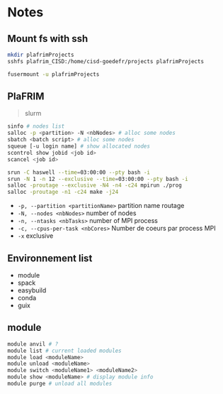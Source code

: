 # Notes

## Mount fs with ssh

```bash
mkdir plafrimProjects
sshfs plafrim_CISD:/home/cisd-goedefr/projects plafrimProjects
```

```bash
fusermount -u plafrimProjects
```

## PlaFRIM

> slurm

```bash
sinfo # nodes list
salloc -p <partition> -N <nbNodes> # alloc some nodes
sbatch <batch script> # alloc some nodes
squeue [-u login name] # show allocated nodes
scontrol show jobid <job id>
scancel <job id>
```

```bash
srun -C haswell --time=03:00:00 --pty bash -i
srun -N 1 -n 12 --exclusive --time=03:00:00 --pty bash -i
salloc -proutage --exclusive -N4 -n4 -c24 mpirun ./prog
salloc -proutage -n1 -c24 make -j24
```

- `-p, --partition <partitionName>` partition name routage
- `-N, --nodes <nbNodes>` number of nodes
- `-n, --ntasks <nbTasks>` number of MPI process
- `-c, --cpus-per-task <nbCores>` Number de coeurs par process MPI
- `-x` exclusive

## Environnement list

- module
- spack
- easybuild
- conda
- guix

## module

```bash
module anvil # ?
module list # current loaded modules
module load <moduleName>
module unload <moduleName>
module switch <moduleName1> <moduleName2>
module show <moduleName> # display module info
module purge # unload all modules
```
